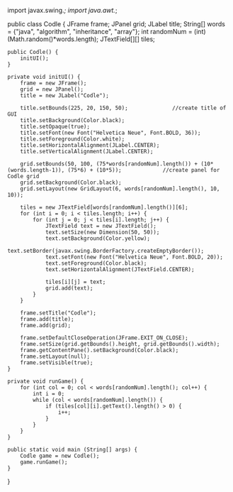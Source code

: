 import javax.swing.*;
import java.awt.*;

public class Codle {
    JFrame frame;
    JPanel grid;
    JLabel title;
    String[] words = {"java", "algorithm", "inheritance", "array"};
    int randomNum = (int)(Math.random()*words.length);
    JTextField[][] tiles;
    
    public Codle() {
        initUI();
    }
    
    private void initUI() {
        frame = new JFrame();
        grid = new JPanel();
        title = new JLabel("Codle");
        
        title.setBounds(225, 20, 150, 50);              //create title of GUI
        title.setBackground(Color.black);
        title.setOpaque(true);
        title.setFont(new Font("Helvetica Neue", Font.BOLD, 36));
        title.setForeground(Color.white);
        title.setHorizontalAlignment(JLabel.CENTER);
        title.setVerticalAlignment(JLabel.CENTER);
        
        grid.setBounds(50, 100, (75*words[randomNum].length()) + (10*(words.length-1)), (75*6) + (10*5));             //create panel for Codle grid
        grid.setBackground(Color.black);
        grid.setLayout(new GridLayout(6, words[randomNum].length(), 10, 10));  
        
        tiles = new JTextField[words[randomNum].length()][6];
        for (int i = 0; i < tiles.length; i++) {
            for (int j = 0; j < tiles[i].length; j++) {
                JTextField text = new JTextField();
                text.setSize(new Dimension(50, 50));
                text.setBackground(Color.yellow);
                text.setBorder(javax.swing.BorderFactory.createEmptyBorder());
                text.setFont(new Font("Helvetica Neue", Font.BOLD, 20));
                text.setForeground(Color.black);
                text.setHorizontalAlignment(JTextField.CENTER);
     
                tiles[i][j] = text;
                grid.add(text);
            }
        }
        
        frame.setTitle("Codle");
        frame.add(title);
        frame.add(grid);
        
        frame.setDefaultCloseOperation(JFrame.EXIT_ON_CLOSE);
        frame.setSize(grid.getBounds().height, grid.getBounds().width);
        frame.getContentPane().setBackground(Color.black);   
        frame.setLayout(null);
        frame.setVisible(true);
    }
    
    private void runGame() {
        for (int col = 0; col < words[randomNum].length(); col++) {
            int i = 0;
            while (col < words[randomNum].length()) {
                if (tiles[col][i].getText().length() > 0) {
                    i++;
                }
            }
        }
    }
    
    public static void main (String[] args) {
        Codle game = new Codle();
        game.runGame();
    }
    
    
}
